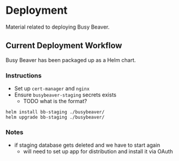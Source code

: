 # Deployment

Material related to deploying Busy Beaver.

## Current Deployment Workflow

Busy Beaver has been packaged up as a Helm chart.

### Instructions

- Set up `cert-manager` and `nginx`
- Ensure `busybeaver-staging` secrets exists
  - TODO what is the format?

```console
helm install bb-staging ./busybeaver/
helm upgrade bb-staging ./busybeaver/
```

### Notes

- if staging database gets deleted and we have to start again
  - will need to set up app for distribution and install it via OAuth
